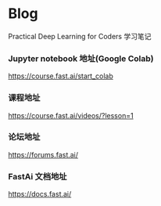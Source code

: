 # Blog

Practical Deep Learning for Coders 学习笔记  

### Jupyter notebook 地址(Google Colab)
https://course.fast.ai/start_colab

### 课程地址
https://course.fast.ai/videos/?lesson=1

### 论坛地址
https://forums.fast.ai/

### FastAi 文档地址
https://docs.fast.ai/
